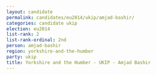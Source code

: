 ```yaml
---
layout: candidate
permalink: candidates/eu2014/ukip/amjad-bashir/
categories: candidate ukip
election: eu2014
list-rank: 2
list-rank-ordinal: 2nd
person: amjad-bashir
region: yorkshire-and-the-humber
party: ukip
title: Yorkshire and the Humber - UKIP - Amjad Bashir
---
```

